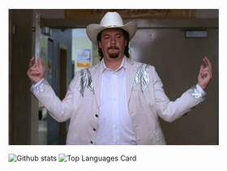 ![](blanca.gif)


![Github stats](https://github-readme-stats.vercel.app/api?username=laflamablanc&show_icons=true&count_private=true) ![Top Languages Card](https://github-readme-stats.vercel.app/api/top-langs/?username=laflamablanc&layout=compact)

<!--
**laflamablanc/laflamablanc** is a ✨ _special_ ✨ repository because its `README.md` (this file) appears on your GitHub profile.

Here are some ideas to get you started:

- 🔭 I’m currently working on ...
- 🌱 I’m currently learning ...
- 👯 I’m looking to collaborate on ...
- 🤔 I’m looking for help with ...
- 💬 Ask me about ...
- 📫 How to reach me: ...
- 😄 Pronouns: ...
- ⚡ Fun fact: ...
-->


